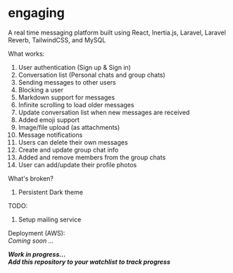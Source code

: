 # engaging
A real time messaging platform built using React, Inertia.js, Laravel, Laravel Reverb, TailwindCSS, and MySQL

What works:
1) User authentication (Sign up & Sign in)
2) Conversation list (Personal chats and group chats)
3) Sending messages to other users
4) Blocking a user
5) Markdown support for messages
6) Infinite scrolling to load older messages
7) Update conversation list when new messages are received
8) Added emoji support
9) Image/file upload (as attachments)
10) Message notifications
11) Users can delete their own messages
12) Create and update group chat info
13) Added and remove members from the group chats
14) User can add/update their profile photos

What's broken?
1) Persistent Dark theme

TODO:
1) Setup mailing service

Deployment (AWS): \
*Coming soon ...*

***Work in progress...*** \
***Add this repository to your watchlist to track progress***
